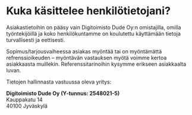 # Kuka käsittelee henkilötietojani?

Asiakastietoihin on pääsy vain Digitoimisto Dude Oy:n omistajilla, omilla työntekijöillä ja koko henkilökuntamme on koulutettu käyttämään tietoja turvallisesti ja eettisesti.

Sopimus/tarjousvaiheessa asiakas myöntää tai on myöntämättä refrenssioikeuden – myöntävän vastauksen myötä voimme kertoa asiakkaasta muillekin. Referenssitarinoihin kysymme erikseen asiakkaalta luvan.

Tietojen hallinnasta vastuussa oleva yritys:

**Digitoimisto Dude Oy (Y-tunnus: 2548021-5)**\
Kauppakatu 14\
40100 Jyväskylä
